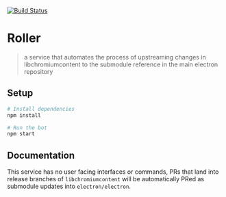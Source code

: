 [![Build Status](https://img.shields.io/travis/electron/roller.svg)](https://travis-ci.org/electron/roller)

# Roller

> a service that automates the process of upstreaming changes in libchromiumcontent
to the submodule reference in the main electron repository

## Setup

```sh
# Install dependencies
npm install

# Run the bot
npm start
```

## Documentation

This service has no user facing interfaces or commands, PRs that land into release
branches of `libchromiumcontent` will be automatically PRed as submodule updates
into `electron/electron`.
